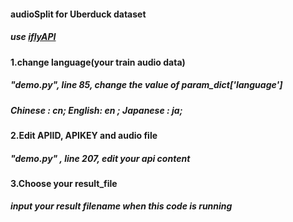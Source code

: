 #### audioSplit for Uberduck dataset
##### use [iflyAPI](https://www.xfyun.cn/doc/asr/lfasr/API.html)
#### 1.change language(your train audio data)
##### "demo.py", line 85, change the value of param_dict['language']
##### Chinese : cn; English: en ; Japanese : ja;
#### 2.Edit APIID, APIKEY and audio file
##### "demo.py" , line 207, edit your api content
#### 3.Choose your result_file
##### input your result filename when this code is running

